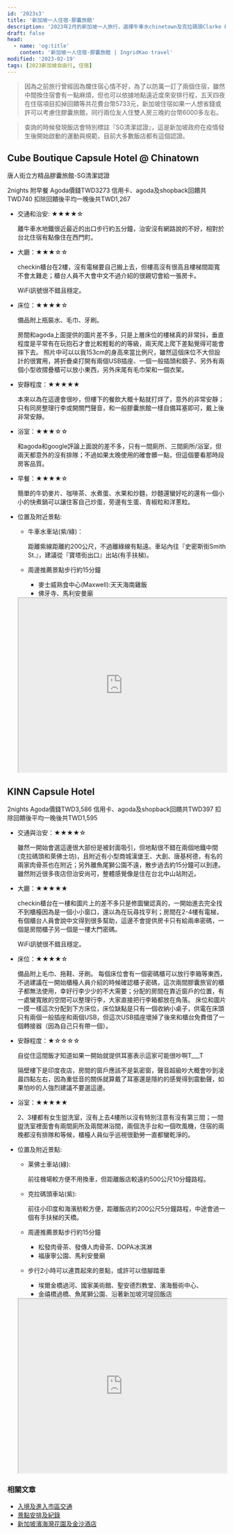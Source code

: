 ```yaml
---
id: '2023s3'
title: '新加坡一人住宿-膠囊旅館'
description: '2023年2月的新加坡一人旅行，選擇牛車水chinetown及克拉碼頭Clarke Quay的膠囊旅館'
draft: false
head:
  - name: 'og:title'
    content: '新加坡一人住宿-膠囊旅館 | IngridKao travel'
modified: '2023-02-19'
tags: [2023新加坡自由行, 住宿]
---
```



> 因為之前旅行曾經因為爛住宿心情不好，為了以防萬一訂了兩個住宿，雖然中間換住宿會有一點麻煩，但也可以依據地點遠近度來安排行程，五天四夜在住宿項目扣掉回饋等共花費台幣5733元，新加坡住宿如果一人想省錢或許可以考慮住膠囊旅館，同行兩位友人住雙人房三晚約台幣6000多左右。

>查詢的時候發現飯店會特別標註『SG清潔認證』，這是新加坡政府在疫情發生後開始啟動的運動與規範，目前大多數飯店都有這個認證。



## Cube Boutique Capsule Hotel @ Chinatown
  
  唐人街立方精品膠囊旅館-SG清潔認證
 
  2nights 附早餐 Agoda價錢TWD3273
  信用卡、agoda及shopback回饋共TWD740
  扣除回饋後平均一晚後共TWD1,267

  <div class="img-horizontal large">
    <Images :path="/img/travel/sg/cube.png" :alt="'cube'"></Images>
  </div>
 
  - 交通和治安: ★★★★☆ 
      
    離牛車水地鐵很近最近的出口步行約五分鐘，治安沒有網路說的不好，相對於台北住宿有點像住在西門町。
      
  - 大廳：★★★☆☆ 
      
    checkin櫃台在2樓，沒有電梯要自己搬上去，但樓高沒有很高且樓梯間距寬不會太難走；櫃台人員不大會中文不過介紹的很親切會給一張房卡。

    WiFi訊號很不錯且穩定。

  - 床位：★★★★☆ 
    
    備品附上瓶裝水、毛巾、牙刷。
    
    房間和agoda上面提供的圖片差不多，只是上層床位的樓梯真的非常抖，垂直程度是平常有在玩抱石才會比較輕鬆的的等級，兩天爬上爬下差點覺得可能會摔下去。
    照片中可以以我153cm的身高來當比例尺，雖然這個床位不大但設計的很實用，將折疊桌打開有兩個USB插座、一個一般插頭和鏡子、另外有兩個小型收摺疊櫃可以放小東西，另外床尾有毛巾架和一個衣架。

    <div class="img-horizontal">
      <Images :path="/img/travel/sg/cubeBed.png" :alt="'cube床位'"></Images>
    </div>

  - 安靜程度：★★★★★ 
  
    本來以為在這邊會很吵，但樓下的餐飲大概十點就打烊了，意外的非常安靜；只有同房整理行李或開關門聲音，和一般膠囊旅館一樣自備耳塞即可，戴上後非常安靜。
  
  - 浴室：★★★☆☆ 
      
    和agoda和google評論上面說的差不多，只有一間廁所、三間廁所/浴室，但兩天都意外的沒有排隊；不過如果太晚使用的確會髒一點，但這個要看那時段房客品質。
      
  - 早餐：★★★★☆ 
      
    簡單的牛奶麥片、咖啡茶、水煮蛋、水果和炒麵，炒麵還蠻好吃的還有一個小小的快煮鍋可以讓住客自己炒蛋，旁邊有生蛋、青椒粒和洋蔥粒。


  - 位置及附近景點:

    - 牛車水車站(紫/綠)：

      距離紫線距離約200公尺，不過離綠線有點遠。車站內往『史密斯街Smith St.』，建議從『寶塔街出口』出站(有手扶梯)。
    
    - 周邊推薦景點步行約15分鐘
      - 麥士威熟食中心(Maxwell):天天海南雞飯
      - 佛牙寺、馬利安曼廟

    <iframe src="https://www.google.com/maps/embed?pb=!1m18!1m12!1m3!1d3988.8178188400316!2d103.84079301623478!3d1.283154699064113!2m3!1f0!2f0!3f0!3m2!1i1024!2i768!4f13.1!3m3!1m2!1s0x31da197313043677%3A0x3c9dfaf21f53e51a!2sCUBE%20-%20Boutique%20Capsule%20Hotel%20%40%20Chinatown!5e0!3m2!1szh-TW!2stw!4v1676636365718!5m2!1szh-TW!2stw" width="100%" height="400px" allowfullscreen="" loading="lazy" referrerpolicy="no-referrer-when-downgrade" style="filter: grayscale(0.8) contrast(1) opacity(0.5);"></iframe>



## KINN Capsule Hotel

  2nights Agoda價錢TWD3,586
  信用卡、agoda及shopback回饋共TWD397
  扣除回饋後平均一晚後共TWD1,595

  <div class="img-horizontal">
    <Images :path="/img/travel/sg/kinn.png" :alt="'kinn'"></Images>
  </div>

  - 交通與治安：★★★★☆ 
      
    雖然一開始會選這邊很大部份是被封面吸引，但地點很不錯在兩個地鐵中間(克拉碼頭和萊佛士坊)，且附近有小型商城漢堡王、大創、唐基柯德，有名的兩家肉骨茶也在附近；另外離魚尾獅公園不遠，散步過去約15分鐘可以到達。雖然附近很多夜店但治安尚可，整體感覺像是住在台北中山站附近。
      
  - 大廳：★★★★★
      
    checkin櫃台在一樓和圖片上的差不多只是修圖蠻認真的，一開始進去完全找不到櫃檯因為是一個小小窗口，還以為在玩尋找亨利；房間在2-4樓有電梯，有個櫃台人員會說中文得到很多幫助，這邊不會提供房卡只有給兩串密碼，一個是房間櫃子另一個是一樓大門密碼。

    WiFi訊號很不錯且穩定。

  - 床位：★★★★☆
      
    備品附上毛巾、拖鞋、牙刷。
    每個床位會有一個密碼櫃可以放行李箱等東西，不過建議在一開始櫃檯人員介紹的時候確認櫃子密碼，這次兩間膠囊旅官的櫃子都無法使用，幸好行李少少的不大需要；分配的房間在靠近窗戶的位置，有一處蠻寬敞的空間可以整理行李，大家直接把行李箱都放在角落。
    床位和圖片一摸一樣這次分配到下方床位，床位缺點是只有一個收納小桌子，供電在床頭只有兩個一般插座和兩個USB，但這次USB插座壞掉了後來和櫃台免費借了一個轉接器（因為自己只有帶一個）。
    <div class="img-horizontal">
      <Images :path="/img/travel/sg/kinnBed.png" :alt="'kinn床位'"></Images>
    </div>


  - 安靜程度：★☆☆☆☆
  
    自從住這間飯才知道如果一開始就提供耳塞表示這家可能很吵啊T___T
    
    隔壁樓下是印度夜店，房間的窗戶應該不是氣密窗，聲音超級吵大概會吵到凌晨四點左右，因為重低音的關係就算戴了耳塞還是隱約的感覺得到震動聲，如果怕吵的人強烈建議不要選這邊。
  
  - 浴室：★★★★★

    2、3樓都有女生盥洗室，沒有上去4樓所以沒有特別注意有沒有第三間；一間盥洗室裡面會有兩間廁所及兩間淋浴間，兩個洗手台和一個吹風機，住宿的兩晚都沒有排隊和等候，櫃檯人員似乎巡視很勤勞一直都蠻乾淨的。


  - 位置及附近景點:

    - 莱佛士車站(綠):

      前往機場較方便不用換車，但距離飯店較遠約500公尺10分鐘路程。

    - 克拉碼頭車站(紫):

      前往小印度和海濱舫較方便，距離飯店約200公尺5分鐘路程，中途會過一個有手扶梯的天橋。
    
    - 周邊推薦景點步行約15分鐘
      - 松發肉骨茶、發傳人肉骨茶、DOPA冰淇淋
      - 福康寧公園、馬利安曼廟

    - 步行2小時可以連貫起來的景點，或許可以借腳踏車
      - 埃爾金橋過河、國家美術館、聖安德烈教堂、濱海藝術中心、
      - 金禧橋過橋、魚尾獅公園、沿著新加坡河堤回飯店
    
    <iframe src="https://www.google.com/maps/embed?pb=!1m14!1m8!1m3!1d15955.244146314022!2d103.8485556!3d1.2874967!3m2!1i1024!2i768!4f13.1!3m3!1m2!1s0x31da19e5655f9247%3A0xa90cd44927112cd0!2sKINN%20Capsule%20Hotel!5e0!3m2!1szh-TW!2stw!4v1676636228755!5m2!1szh-TW!2stw" width="100%" height="400px" allowfullscreen="" loading="lazy" referrerpolicy="no-referrer-when-downgrade" style="filter: grayscale(0.8) contrast(1) opacity(0.5);"></iframe>



### 相關文章

- [入境及進入市區交通](/travel/singapore_preparation)
- [景點安排及紀錄](/travel/singapore_spot)
- [新加坡濱海灣花園及金沙酒店](/travel/singapore_zone1)


